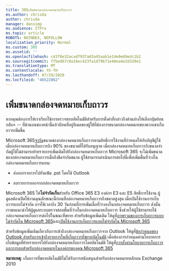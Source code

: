 ```yaml
---
title: 305เพิ่มขนาดกล่องจดหมายเก็บถาวร
ms.author: chrisda
author: chrisda
manager: dansimp
ms.audience: ITPro
ms.topic: article
ROBOTS: NOINDEX, NOFOLLOW
localization_priority: Normal
ms.custom: 305
ms.assetid: ''
ms.openlocfilehash: c43f8e32acad7937a03a45aab1e14e0e69edc1b2
ms.sourcegitcommit: ffbed67c0a16ec423fa1d79b71e48ea4e2d320e1
ms.translationtype: MT
ms.contentlocale: th-TH
ms.lasthandoff: 07/29/2020
ms.locfileid: "46522862"
---
```

# <a name="increase-the-archive-mailbox-size"></a>เพิ่มขนาดกล่องจดหมายเก็บถาวร


หากคุณต้องการให้เราเรียกใช้การตรวจสอบอัตโนมัติสําหรับการตั้งค่าที่กล่าวถึงด้านล่างให้เลือกปุ่มย้อนกลับ< -- ที่ด้านบนของหน้านี้แล้วป้อนที่อยู่อีเมลของผู้ใช้ที่ต้องการขนาดกล่องจดหมายของพวกเขาเก็บถาวรเพิ่มขึ้น

Microsoft 365[จํากัด](https://docs.microsoft.com/office365/servicedescriptions/exchange-online-service-description/exchange-online-limits#mailbox-storage-limits)ขนาดของกล่องจดหมายเก็บถาวรตามสิทธิ์การใช้งานที่กําหนดให้กับบัญชีผู้ใช้ เมื่อกล่องจดหมายเก็บถาวรถึง 90% ของขนาดที่ได้รับอนุญาต เมื่อกล่องจดหมายเก็บถาวรถึงขนาดจํากัดผู้ใช้ไม่สามารถย้ายรายการเพิ่มเติมไปยังกล่องจดหมายเก็บถาวร Microsoft 365 จะไม่เพิ่มขนาดของกล่องจดหมายเก็บถาวรเมื่อถึงขีดจํากัดขนาด ผู้ใช้สามารถดําเนินการต่อไปนี้เพื่อเพิ่มพื้นที่ว่างในกล่องจดหมายเก็บถาวรแทน:

- ส่งออกรายการไปยังแฟ้ม .pst โดยใช้ Outlook

- ลบรายการออกจากกล่องจดหมายเก็บถาวร

Microsoft 365 ให้**ไม่จํากัดเก็บ**สําหรับ Office 365 E3 องค์กร E3 และ E5 สิทธิ์การใช้งาน ผู้ดูแลต้องเปิดใช้งานคุณลักษณะนี้ก่อนที่กล่องจดหมายเก็บถาวรถึงขนาดสูงสุด เมื่อเปิดใช้งานการเก็บถาวรแบบไม่จํากัด อาจใช้เวลาถึง 30 วันก่อนที่การเพิ่มเนื้อที่ว่างลงในกล่องจดหมายเก็บถาวร ดังนั้น เราขอแนะนําให้ผู้ดูแลระบบตรวจสอบพื้นที่ว่างในกล่องจดหมายเก็บถาวร ซึ่งช่วยให้ผู้ใช้สามารถใช้กล่องจดหมายเก็บถาวรต่อไปในขณะที่ขยาย สําหรับข้อมูลเพิ่มเติม ให้ดูที่[ภาพรวมของการเก็บถาวรแบบไม่จํากัดใน Microsoft 365](https://docs.microsoft.com/microsoft-365/compliance/unlimited-archiving)และ[เปิดใช้งานการเก็บถาวรแบบไม่จํากัดใน Microsoft 365](https://docs.microsoft.com/microsoft-365/compliance/enable-unlimited-archiving)

สําหรับข้อมูลเพิ่มเติมเกี่ยวกับการเข้าถึงกล่องจดหมายเก็บถาวรจาก Outlook ให้ดูที่[ข้อกําหนดของ Outlook สําหรับการเข้าถึงรายการในที่เก็บถาวรที่ขยายอัตโนมัติ](https://docs.microsoft.com/microsoft-365/compliance/unlimited-archiving#outlook-requirements-for-accessing-items-in-an-auto-expanded-archive) เมื่อต้องการกําหนดค่านโยบายการเก็บข้อมูลที่ย้ายรายการไปยังกล่องจดหมายเก็บถาวรโดยอัตโนมัติ ให้ดูที่[การตั้งค่านโยบายการเก็บถาวรและการลบสําหรับกล่องจดหมายในองค์กรของคุณ Microsoft 365](https://docs.microsoft.com/microsoft-365/compliance/set-up-an-archive-and-deletion-policy-for-mailboxes)

**หมายเหตุ**: เก็บถาวรที่ขยายอัตโนมัติไม่ได้รับการสนับสนุนสําหรับกล่องจดหมายหลักบน Exchange 2010

